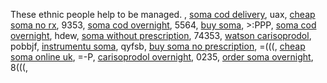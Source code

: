 These ethnic people help to be managed. , <a href=" http://www.webjam.com/musclerelaxant/soma_drug_test">soma cod delivery</a>,  uax, <a href=" http://www.webjam.com/musclerelaxant/discount_soma">cheap soma no rx</a>,  9353, <a href=" http://www.webjam.com/musclerelaxant/soma_10">soma cod overnight</a>,  5564, <a href=" http://www.webjam.com/musclerelaxant/buy_cheap_soma_online">buy soma</a>,  >:PPP, <a href=" http://www.webjam.com/musclerelaxant/overnight_soma">soma cod overnight</a>,  hdew, <a href=" http://www.webjam.com/musclerelaxant/soma_prescription">soma without prescription</a>,  74353, <a href=" http://www.webjam.com/musclerelaxant/cheap_carisoprodol">watson carisoprodol</a>,  pobbjf, <a href=" http://www.webjam.com/musclerelaxant/soma_wiki">instrumentu soma</a>,  qyfsb, <a href=" http://www.webjam.com/musclerelaxant/soma_buy_online">buy soma no prescription</a>,  =(((, <a href=" http://www.webjam.com/musclerelaxant/cheap_soma_online_uk">cheap soma online uk</a>,  =-P, <a href=" http://www.webjam.com/musclerelaxant/effects_of_carisoprodol">carisoprodol overnight</a>,  0235, <a href=" http://www.webjam.com/musclerelaxant/order_soma_online">order soma overnight</a>,  8(((, 